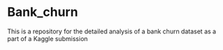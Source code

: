 # Bank_churn
This is a repository for the detailed analysis of a bank churn dataset as a part of a Kaggle submission
